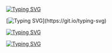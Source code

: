 [![Typing SVG](https://readme-typing-svg.herokuapp.com?font=Fira+Code&size=30&duration=1&pause=1500&color=F7F7F7&center=true&multiline=true&repeat=false&width=900&height=100&lines=%22La+%C3%BAnica+forma+de+ir+r%C3%A1pido+es+yendo+bien.%22;%E2%80%94+Robert+C.+Martin+(Uncle+Bob))](https://git.io/typing-svg)

[![Typing SVG](https://readme-typing-svg.herokuapp.com?font=Fira+Code&size=30&duration=1&pause=1500&color=F7F7F7&multiline=true&repeat=false&width=1400&height=200&lines=%F0%9F%A4%99%F0%9F%8F%BEHola+soy+Kevin;Actualmente+soy+tecnologo+en+analisis+y+desarrollo+de+software,;mi+curiosidad+me+ha+impulsado+a+explorar+nuevas+tecnolog%C3%ADas+y;+a+mejorar+mis+habilidades+para+desarrollar+soluciones+de+software;efectivas+e+innovadoras.)](https://git.io/typing-svg)

[![Typing SVG](https://readme-typing-svg.herokuapp.com?font=Fira+Code&weight=600&size=30&duration=1&pause=1500&color=2367FF&multiline=true&repeat=false&lines=StacK+Tecnol%C3%B3gico)](https://git.io/typing-svg)

[![Typing SVG](https://readme-typing-svg.herokuapp.com?font=Fira+Code&duration=1&pause=1500&color=FFFCFC&multiline=true&repeat=false&width=700&height=60&lines=Programming+Languages%3A+https://skillicons.dev/icons?i=js,html,css,wasm)](https://git.io/typing-svg)
